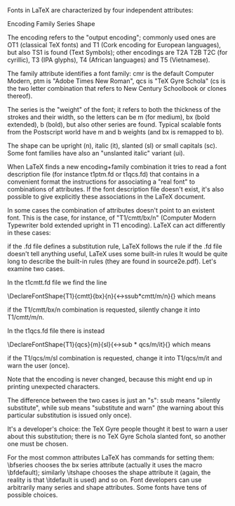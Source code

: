 Fonts in LaTeX are characterized by four independent attributes:

Encoding
Family
Series
Shape

The encoding refers to the "output encoding"; commonly used ones are OT1 (classical TeX fonts) and T1 (Cork encoding for European languages), but also TS1 is found (Text Symbols); other encodings are T2A T2B T2C (for cyrillic), T3 (IPA glyphs), T4 (African languages) and T5 (Vietnamese).

The family attribute identifies a font family: cmr is the default Computer Modern, ptm is "Adobe Times New Roman", qcs is "TeX Gyre Schola" (cs is the two letter combination that refers to New Century Schoolbook or clones thereof).

The series is the "weight" of the font; it refers to both the thickness of the strokes and their width, so the letters can be m (for medium), bx (bold extended), b (bold), but also other series are found. Typical scalable fonts from the Postscript world have m and b weights (and bx is remapped to b).

The shape can be upright (n), italic (it), slanted (sl) or small capitals (sc). Some font families have also an "unslanted italic" variant (ui).

When LaTeX finds a new encoding+family combination it tries to read a font description file (for instance t1ptm.fd or t1qcs.fd) that contains in a convenient format the instructions for associating a "real font" to combinations of attributes. If the font description file doesn't exist, it's also possible to give explicitly these associations in the LaTeX document.

In some cases the combination of attributes doesn't point to an existent font. This is the case, for instance, of "T1/cmtt/bx/n" (Computer Modern Typewriter bold extended upright in T1 encoding). LaTeX can act differently in these cases:

if the .fd file defines a substitution rule, LaTeX follows the rule
if the .fd file doesn't tell anything useful, LaTeX uses some built-in rules
It would be quite long to describe the built-in rules (they are found in source2e.pdf). Let's examine two cases.

In the t1cmtt.fd file we find the line

\DeclareFontShape{T1}{cmtt}{bx}{n}{<->ssub*cmtt/m/n}{}
which means

if the T1/cmtt/bx/n combination is requested, silently change it into T1/cmtt/m/n.

In the t1qcs.fd file there is instead

\DeclareFontShape{T1}{qcs}{m}{sl}{<->sub * qcs/m/it}{}
which means

if the T1/qcs/m/sl combination is requested, change it into T1/qcs/m/it and warn the user (once).

Note that the encoding is never changed, because this might end up in printing unexpected characters.

The difference between the two cases is just an "s": ssub means "silently substitute", while sub means "substitute and warn" (the warning about this particular substitution is issued only once).

It's a developer's choice: the TeX Gyre people thought it best to warn a user about this substitution; there is no TeX Gyre Schola slanted font, so another one must be chosen.

For the most common attributes LaTeX has commands for setting them: \bfseries chooses the bx series attribute (actually it uses the macro \bfdefault); similarly \itshape chooses the shape attribute it (again, the reality is that \itdefault is used) and so on. Font developers can use arbitrarily many series and shape attributes. Some fonts have tens of possible choices.